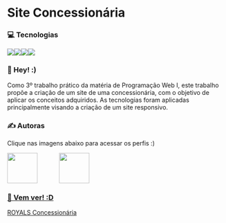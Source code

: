 # Site Concessionária

### 💻 Tecnologias
<div style="display: flex;">
  <img src="https://img.shields.io/badge/HTML5-E34F26?style=for-the-badge&logo=html5&logoColor=white">
  <img src="https://img.shields.io/badge/CSS3-1572B6?style=for-the-badge&logo=css3&logoColor=white">
  <img src="https://img.shields.io/badge/JavaScript-FFA500?style=for-the-badge&logo=javascript&logoColor=white">
  <img src="https://img.shields.io/badge/Bootstrap-563D7C?style=for-the-badge&logo=bootstrap&logoColor=white">
</div>

### 👋 Hey! :)
Como 3º trabalho prático da matéria de Programação Web I, este trabalho propõe a criação de um site de uma concessionária, com o objetivo de aplicar os conceitos 
adquiridos. As tecnologias foram aplicadas principalmente visando a criação de um site responsivo.

### ✍ Autoras
Clique nas imagens abaixo para acessar os perfis :)
<div style="display: flex;">
  <a href="https://github.com/Jadyla" target="_blank"><img src="https://avatars.githubusercontent.com/u/89875948?v=4" style="width: 70px; margin-right: 50px;"</a>
  <a href="https://github.com/MariaClaraSanchez" target="_blank"><img src="https://avatars.githubusercontent.com/u/57421273?v=4" style="width: 70px;"</a>
</div>

### 👀 Vem ver! :D

<a href="https://jadyla.github.io/trabalhoWeb/">ROYALS Concessionária</a>
